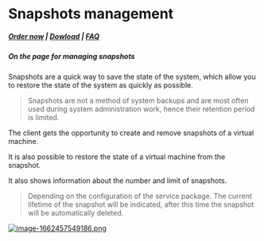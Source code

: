 # Snapshots management

#####  [Order now](https://panel.puqcloud.com/index.php?rp=/store/whmcs-module-proxmox-kvm) | [Dowload](https://download.puqcloud.com/WHMCS/servers/PUQ_WHMCS-Proxmox-KVM/) | [FAQ](https://faq.puqcloud.com/)

##### On the page for managing snapshots

Snapshots are a quick way to save the state of the system, which allow you to restore the state of the system as quickly as possible.

>Snapshots are not a method of system backups and are most often used during system administration work, hence their retention period is limited.

The client gets the opportunity to create and remove snapshots of a virtual machine.

It is also possible to restore the state of a virtual machine from the snapshot.

It also shows information about the number and limit of snapshots.

>Depending on the configuration of the service package. The current lifetime of the snapshot will be indicated, after this time the snapshot will be automatically deleted.

[![image-1662457549186.png](https://doc.puq.info/uploads/images/gallery/2022-09/scaled-1680-/image-1662457549186.png)](https://doc.puq.info/uploads/images/gallery/2022-09/image-1662457549186.png)

